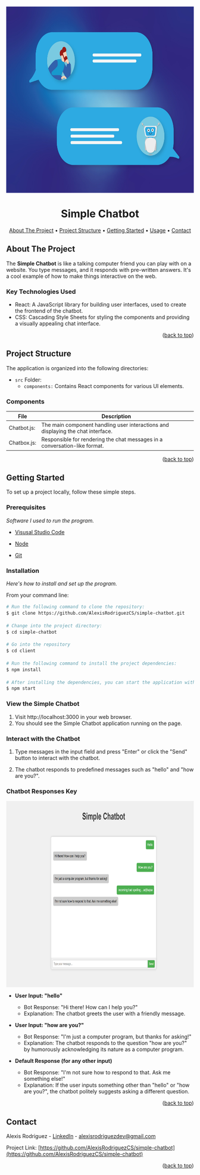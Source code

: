 <a name="readme-top"></a>

<p align="center">
  <img src="https://raw.githubusercontent.com/AlexisRodriguezCS/simple-chatbot/main/images/chatbot.jpg" alt="Grid" style="display:block;margin:auto;" height="500">
</p>

<!-- Image by <a href="https://pixabay.com/users/alexandra_koch-621802/?utm_source=link-attribution&utm_medium=referral&utm_campaign=image&utm_content=7767693">Alexandra_Koch</a> from <a href="https://pixabay.com//?utm_source=link-attribution&utm_medium=referral&utm_campaign=image&utm_content=7767693">Pixabay</a> -->

<h1 align="center">Simple Chatbot</h1>

<!-- TABLE OF CONTENTS -->
<p align="center">
  <a href="#about">About The Project</a> •
  <a href="#project-structure">Project Structure</a> •
  <a href="#getting-started">Getting Started</a> •
  <a href="#usage">Usage</a> •
  <a href="#contact">Contact</a>
</p>

<!-- ABOUT THE PROJECT -->

<a name="about"></a>

## About The Project

The **Simple Chatbot** is like a talking computer friend you can play with on a website. You type messages, and it responds with pre-written answers. It's a cool example of how to make things interactive on the web.

### Key Technologies Used

- React: A JavaScript library for building user interfaces, used to create the frontend of the chatbot.
- CSS: Cascading Style Sheets for styling the components and providing a visually appealing chat interface.

<p align="right">(<a href="#readme-top">back to top</a>)</p>

<!-- GETTING STARTED -->

<a name="project-structure"></a>

## Project Structure

The application is organized into the following directories:

- `src` Folder:
  - `components:` Contains React components for various UI elements.

### Components

| File        | Description                                                                      |
| ----------- | -------------------------------------------------------------------------------- |
| Chatbot.js: | The main component handling user interactions and displaying the chat interface. |
| Chatbox.js: | Responsible for rendering the chat messages in a conversation-like format.       |

<p align="right">(<a href="#readme-top">back to top</a>)</p>

<!-- GETTING STARTED -->

<a name="getting-started"></a>

## Getting Started

To set up a project locally, follow these simple steps.

### Prerequisites

_Software I used to run the program._

- [Visusal Studio Code](https://code.visualstudio.com/)

- [Node](https://nodejs.org/en)

- [Git](https://git-scm.com/)

### Installation

_Here's how to install and set up the program._

From your command line:

```bash
# Run the following command to clone the repository:
$ git clone https://github.com/AlexisRodriguezCS/simple-chatbot.git

# Change into the project directory:
$ cd simple-chatbot

# Go into the repository
$ cd client

# Run the following command to install the project dependencies:
$ npm install

# After installing the dependencies, you can start the application with:
$ npm start
```

### View the Simple Chatbot

1. Visit http://localhost:3000 in your web browser.
2. You should see the Simple Chatbot application running on the page.

### Interact with the Chatbot

1. Type messages in the input field and press "Enter" or click the "Send" button to interact with the chatbot.

2. The chatbot responds to predefined messages such as "hello" and "how are you?".

### Chatbot Responses Key

<p align="center">
  <img src="https://raw.githubusercontent.com/AlexisRodriguezCS/simple-chatbot/main/images/chatbot.png" alt="Grid" style="display:block;margin:auto;" height="500">
</p>

- **User Input: "hello"**

  - Bot Response: "Hi there! How can I help you?"
  - Explanation: The chatbot greets the user with a friendly message.

- **User Input: "how are you?"**

  - Bot Response: "I'm just a computer program, but thanks for asking!"
  - Explanation: The chatbot responds to the question "how are you?" by humorously acknowledging its nature as a computer program.

- **Default Response (for any other input)**
  - Bot Response: "I'm not sure how to respond to that. Ask me something else!"
  - Explanation: If the user inputs something other than "hello" or "how are you?", the chatbot politely suggests asking a different question.

<p align="right">(<a href="#readme-top">back to top</a>)</p>

<!-- CONTACT -->

<a name="contact"></a>

## Contact

Alexis Rodriguez - [LinkedIn](https://www.linkedin.com/in/alexisrodriguezcs/) - alexisrodriguezdev@gmail.com

Project Link: [https://github.com/AlexisRodriguezCS/simple-chatbot](https://github.com/AlexisRodriguezCS/simple-chatbot)

<p align="right">(<a href="#readme-top">back to top</a>)</p>
